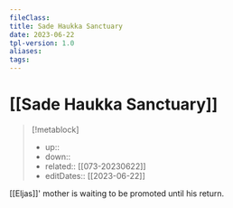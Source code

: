 ```yaml
---
fileClass:
title: Sade Haukka Sanctuary
date: 2023-06-22
tpl-version: 1.0
aliases:
tags:
---
```


# [[Sade Haukka Sanctuary]]

> [!metablock]
>
> - up:: 
> - down::
> - related:: [[073-20230622]]
> - editDates:: [[2023-06-22]]


[[Eljas]]' mother is waiting to be promoted until his return.
